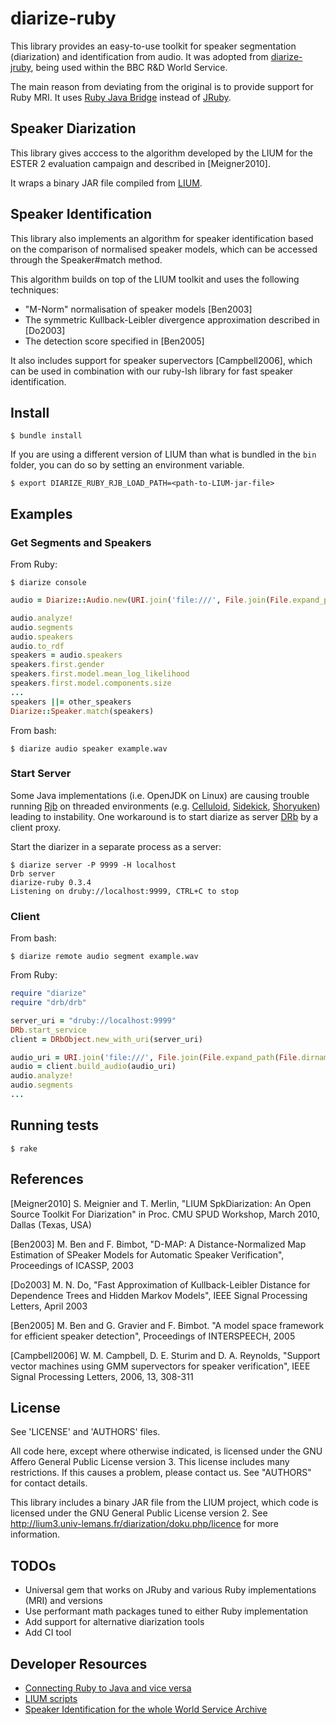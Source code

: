 # diarize-ruby

This library provides an easy-to-use toolkit for speaker segmentation (diarization) and identification from audio. It was adopted from [diarize-jruby](https://github.com/bbc/diarize-jruby), being used within the BBC R&D World Service.

The main reason from deviating from the original is to provide support for Ruby MRI. It uses [Ruby Java Bridge](http://rjb.rubyforge.org) instead of [JRuby](http://jruby.org).

## Speaker Diarization

This library gives acccess to the algorithm developed by the LIUM
for the ESTER 2 evaluation campaign and described in [Meigner2010].

It wraps a binary JAR file compiled from [LIUM](http://lium3.univ-lemans.fr/diarization/doku.php/welcome).

## Speaker Identification

This library also implements an algorithm for speaker identification
based on the comparison of normalised speaker models, which can be
accessed through the Speaker#match method.

This algorithm builds on top of the LIUM toolkit and uses the following
techniques:

 * "M-Norm" normalisation of speaker models [Ben2003]
 * The symmetric Kullback-Leibler divergence approximation described in [Do2003]
 * The detection score specified in [Ben2005]

It also includes support for speaker supervectors [Campbell2006], which
can be used in combination with our ruby-lsh library for fast speaker
identification.

## Install

    $ bundle install

If you are using a different version of LIUM than what is bundled in the `bin` folder, you can do so by setting an environment variable.

    $ export DIARIZE_RUBY_RJB_LOAD_PATH=<path-to-LIUM-jar-file>

## Examples

### Get Segments and Speakers

From Ruby:

    $ diarize console

```ruby
audio = Diarize::Audio.new(URI.join('file:///', File.join(File.expand_path(File.dirname(__FILE__)), "test", "data", "will-and-juergen.wav")))

audio.analyze!
audio.segments
audio.speakers
audio.to_rdf
speakers = audio.speakers
speakers.first.gender
speakers.first.model.mean_log_likelihood
speakers.first.model.components.size
...
speakers ||= other_speakers
Diarize::Speaker.match(speakers)
```

From bash:

    $ diarize audio speaker example.wav

### Start Server

Some Java implementations (i.e. OpenJDK on Linux) are causing trouble running [Rjb](http://rjb.rubyforge.org) on threaded environments (e.g. [Celluloid](https://github.com/celluloid/celluloid), [Sidekick](https://github.com/mperham/sidekiq), [Shoryuken](https://github.com/phstc/shoryuken)) leading to instability. One workaround is to start diarize as server [DRb](http://ruby-doc.org/stdlib-2.0.0/libdoc/drb/rdoc/DRb.html) by a client proxy.

Start the diarizer in a separate process as a server:

    $ diarize server -P 9999 -H localhost
    Drb server
    diarize-ruby 0.3.4
    Listening on druby://localhost:9999, CTRL+C to stop

### Client

From bash:

    $ diarize remote audio segment example.wav

From Ruby:

```ruby
require "diarize"
require "drb/drb"

server_uri = "druby://localhost:9999"
DRb.start_service
client = DRbObject.new_with_uri(server_uri)

audio_uri = URI.join('file:///', File.join(File.expand_path(File.dirname(__FILE__)), "test", "data", "will-and-juergen.wav"))
audio = client.build_audio(audio_uri)
audio.analyze!
audio.segments
...
```

## Running tests

    $ rake

## References

[Meigner2010] S. Meignier and T. Merlin, "LIUM SpkDiarization:
An Open Source Toolkit For Diarization" in Proc. CMU SPUD Workshop,
March 2010, Dallas (Texas, USA)

[Ben2003] M. Ben and F. Bimbot, "D-MAP: A Distance-Normalized Map
Estimation of SPeaker Models for Automatic Speaker Verification",
Proceedings of ICASSP, 2003

[Do2003] M. N. Do, "Fast Approximation of Kullback-Leibler Distance
for Dependence Trees and Hidden Markov Models",
IEEE Signal Processing Letters, April 2003

[Ben2005] M. Ben and G. Gravier and F. Bimbot. "A model space
framework for efficient speaker detection",
Proceedings of INTERSPEECH, 2005

[Campbell2006] W. M. Campbell, D. E. Sturim and D. A. Reynolds,
"Support vector machines using GMM supervectors for speaker verification",
IEEE Signal Processing Letters, 2006, 13, 308-311

## License

See 'LICENSE' and 'AUTHORS' files.

All code here, except where otherwise indicated, is licensed under
the GNU Affero General Public License version 3. This license includes
many restrictions. If this causes a problem, please contact us.
See "AUTHORS" for contact details.

This library includes a binary JAR file from the LIUM project, which code
is licensed under the GNU General Public License version 2. See
http://lium3.univ-lemans.fr/diarization/doku.php/licence for more
information.

## TODOs

* Universal gem that works on JRuby and various Ruby implementations (MRI) and versions
* Use performant math packages tuned to either Ruby implementation
* Add support for alternative diarization tools
* Add CI tool

## Developer Resources

* [Connecting Ruby to Java and vice versa](http://nofail.de/2010/04/ruby-in-java-java-in-ruby-jruby-or-ruby-java-bridge/)
* [LIUM scripts](https://github.com/StevenLOL/LIUM/blob/master/ilp_diarization2.sh)
* [Speaker Identification for the whole World Service Archive](http://www.bbc.co.uk/rd/blog/2014-01-speaker-identification-for-the-whole-world-service-archive)
